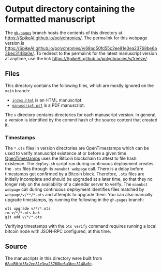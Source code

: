 # Output directory containing the formatted manuscript

The [`gh-pages`](https://github.com/SpikeAI/polychronies/tree/gh-pages) branch hosts the contents of this directory at <https://SpikeAI.github.io/polychronies/>.
The permalink for this webpage version is <https://SpikeAI.github.io/polychronies/v/68ad50fd55c2ee81e3ea23768be6a3bec3148a0e/>.
To redirect to the permalink for the latest manuscript version at anytime, use the link <https://SpikeAI.github.io/polychronies/v/freeze/>.

## Files

This directory contains the following files, which are mostly ignored on the `main` branch:

+ [`index.html`](index.html) is an HTML manuscript.
+ [`manuscript.pdf`](manuscript.pdf) is a PDF manuscript.

The `v` directory contains directories for each manuscript version.
In general, a version is identified by the commit hash of the source content that created it.

### Timestamps

The `*.ots` files in version directories are OpenTimestamps which can be used to verify manuscript existence at or before a given time.
[OpenTimestamps](https://opentimestamps.org/) uses the Bitcoin blockchain to attest to file hash existence.
The `deploy.sh` script run during continuous deployment creates the `.ots` files through its `manubot webpage` call.
There is a delay before timestamps get confirmed by a Bitcoin block.
Therefore, `.ots` files are initially incomplete and should be upgraded at a later time, so that they no longer rely on the availability of a calendar server to verify.
The `manubot webpage` call during continuous deployment identifies files matched by `webpage/v/**/*.ots` and attempts to upgrade them.
You can also manually upgrade timestamps, by running the following in the `gh-pages` branch:

```shell
ots upgrade v/*/*.ots
rm v/*/*.ots.bak
git add v/*/*.ots
```

Verifying timestamps with the `ots verify` command requires running a local bitcoin node with JSON-RPC configured, at this time.

## Source

The manuscripts in this directory were built from
[`68ad50fd55c2ee81e3ea23768be6a3bec3148a0e`](https://github.com/SpikeAI/polychronies/commit/68ad50fd55c2ee81e3ea23768be6a3bec3148a0e).
